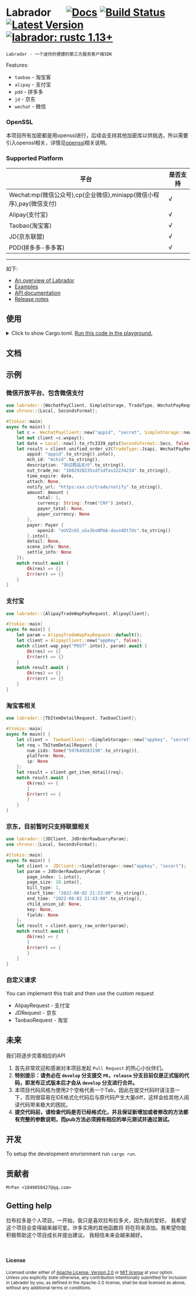 # Labrador &emsp; [![Docs][docs-image]][docs-url] [![Build Status]][actions] [![Latest Version]][crates.io] [![labrador: rustc 1.13+]][Rust 1.13]

[Build Status]: https://img.shields.io/docsrs/labrador/0.1.0?style=plastic
[actions]: https://github.com/wslongchen/labrador/actions?query=branch%3Amaster
[Latest Version]: https://img.shields.io/crates/v/labrador?style=plastic
[crates.io]: https://crates.io/crates/labrador
[labrador: rustc 1.13+]: https://img.shields.io/badge/labrador-rustc__1.31%2B-lightgrey
[Rust 1.13]: https://blog.rust-lang.org/2016/11/10/Rust-1.13.html
[Rust 1.31]: https://blog.rust-lang.org/2018/12/06/Rust-1.31-and-rust-2018.html
[docs-image]: https://img.shields.io/badge/文档-英文-blue.svg
[docs-url]: https://github.com/wslongchen/labrador/blob/master/README.md
```Labrador - 一个迷你的便捷的第三方服务客户端SDK ```


Features:

*   ```taobao``` - 淘宝客
*   ```alipay``` - 支付宝
*   ```pdd``` - 拼多多
*   ```jd``` - 京东
*   ```wechat``` - 微信

### OpenSSL
本项目所有加密都是用openssl进行，后续会支持其他加密库以供挑选，所以需要引入openssl相关，详情见[openssl]相关说明。

[openssl]: https://docs.rs/openssl/0.10.41/openssl/
### Supported Platform

| 平台                                                 | 是否支持 |
|----------------------------------------------------|------|
| Wechat:mp(微信公众号),cp(企业微信),miniapp(微信小程序),pay(微信支付) | √    | 
| Alipay(支付宝)                                        | √    |  
| Taobao(淘宝客)                                        | √    |
| JD(京东联盟)                                           | √    |  
| PDD(拼多多-多多客)                                       | √    |


---

如下:

- [An overview of Labrador](https://crates.io/crates/labrador)
- [Examples](https://github.com/wslongchen/labrador/blob/0.1.0/example/simple.rs)
- [API documentation](https://docs.rs/labrador/0.1.0/labrador/)
- [Release notes](https://github.com/wslongchen/labrador/releases)

## 使用

<details>
<summary>
Click to show Cargo.toml.
<a href="https://play.rust-lang.org/?version=nightly&mode=debug&edition=2018&gist=93bca9fced54f62eb69a2f2a224715c5" target="_blank">Run this code in the playground.</a>
</summary>

```toml
[dependencies]

# The core APIs
labrador = { version = "0.1.0", features = ["wechat", "alipay"] }

```

</details>
<p></p>

## 文档

## 示例

### 微信开放平台、包含微信支付

 ```rust
use labrador::{WechatPayClient, SimpleStorage, TradeType, WechatPayRequestV3, Amount, Payer};
use chrono::{Local, SecondsFormat};

 #[tokio::main]
 async fn main() {
     let c =  WechatPayClient::new("appid", "secret", SimpleStorage::new());
     let mut client =c.wxpay();
     let date = Local::now().to_rfc3339_opts(SecondsFormat::Secs, false);
     let result = client.unified_order_v3(TradeType::Jsapi, WechatPayRequestV3 {
         appid: "appid".to_string().into(),
         mch_id: "mchid".to_string(),
         description: "测试商品支付".to_string(),
         out_trade_no: "1602920235sdfsdfas32234234".to_string(),
         time_expire: date,
         attach: None,
         notify_url: "https:xxx.cn/trade/notify".to_string(),
         amount: Amount {
             total: 1,
             currency: String::from("CNY").into(),
             payer_total: None,
             payer_currency: None
         },
         payer: Payer {
             openid: "oUVZc6S_uGx3bsNPUA-davo4Dt7Us".to_string()
         }.into(),
         detail: None,
         scene_info: None,
         settle_info: None
     });
     match result.await {
         Ok(res) => {}
         Err(err) => {}
     }
 }
 ```

### 支付宝

 ```rust
use labrador::{AlipayTradeWapPayRequest, AlipayClient};

 #[tokio::main]
 async fn main() {
     let param = AlipayTradeWapPayRequest::default();
     let client = AlipayClient::new("appKey", false);
     match client.wap_pay("POST".into(), param).await {
         Ok(res) => {}
         Err(err) => {}
     }
     match result.await {
         Ok(res) => {}
         Err(err) => {}
     }
 }
 ```

### 淘宝客相关

 ```rust
use labrador::{TbItemDetailRequest, TaobaoClient};

 #[tokio::main]
 async fn main() {
     let client =  TaobaoClient::<SimpleStorage>::new("appkey", "secret");
     let req = TbItemDetailRequest {
         num_iids: Some("597649283190".to_string()),
         platform: None,
         ip: None
     };
     let result = client.get_item_detail(req);
     match result.await {
         Ok(res) => {
         }
         Err(err) => {
         }
     }
 }
 ```


### 京东，目前暂时只支持联盟相关

 ```rust
use labrador::{JDClient, JdOrderRawQueryParam};
use chrono::{Local, SecondsFormat};

 #[tokio::main]
 async fn main() {
     let client =  JDClient::<SimpleStorage>::new("appkey", "secert");
     let param = JdOrderRawQueryParam {
         page_index: 1.into(),
         page_size: 10.into(),
         bill_type: 1,
         start_time: "2022-08-02 21:23:00".to_string(),
         end_time: "2022-08-02 21:43:00".to_string(),
         child_union_id: None,
         key: None,
         fields: None
     };
     let result = client.query_raw_order(param);
     match result.await {
         Ok(res) => {
         }
         Err(err) => {
         }
     }
 }
 ```

### 自定义请求

You can implement this trait and then use the custom request

+ AlipayRequest - 支付宝
+ JDRequest - 京东
+ TaobaoRequest - 淘宝


## 未来

我们将逐步完善相应的API
1. 首先非常欢迎和感谢对本项目发起 `Pull Request` 的热心小伙伴们。
1. **特别提示：请务必在 `develop` 分支提交 `PR`，`release` 分支目前仅是正式版的代码，即发布正式版本后才会从 `develop` 分支进行合并。**
1. 本项目代码风格为使用2个空格代表一个Tab，因此在提交代码时请注意一下，否则很容易在IDE格式化代码后与原代码产生大量diff，这样会给其他人阅读代码带来极大的困扰。
1. **提交代码前，请检查代码是否已经格式化，并且保证新增加或者修改的方法都有完整的参数说明，而pub方法必须拥有相应的单元测试并通过测试。**

## 开发

To setup the development envrionment run `cargo run`.

## 贡献者

	MrPan <1049058427@qq.com>

## Getting help

拉布拉多是个人项目。一开始，我只是喜欢拉布拉多犬，因为我的爱好。
我希望这个项目会变得越来越可爱。许多实用的其他函数将
将在将来添加。我希望你能积极帮助这个项目成长并提出建议。
我相信未来会越来越好。

[#general]: https://discord.com/channels/273534239310479360/274215136414400513
[#beginners]: https://discord.com/channels/273534239310479360/273541522815713281
[#rust-usage]: https://discord.com/channels/442252698964721669/443150878111694848
[zulip]: https://rust-lang.zulipchat.com/#narrow/stream/122651-general
[stackoverflow]: https://stackoverflow.com/questions/tagged/rust
[/r/rust]: https://www.reddit.com/r/rust
[discourse]: https://users.rust-lang.org

<br>

#### License

<sup>
Licensed under either of <a href="LICENSE-APACHE">Apache License, Version
2.0</a> or <a href="LICENSE-MIT">MIT license</a> at your option.
</sup>

<br>

<sub>
Unless you explicitly state otherwise, any contribution intentionally submitted
for inclusion in Labrador by you, as defined in the Apache-2.0 license, shall be
dual licensed as above, without any additional terms or conditions.
</sub>